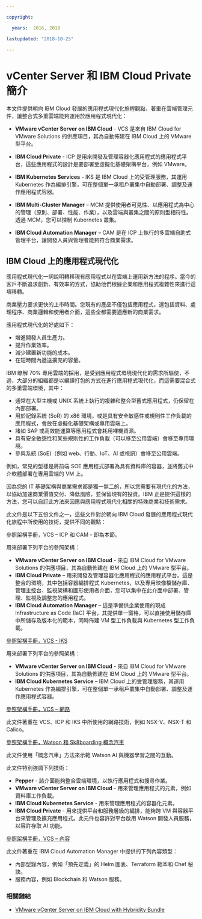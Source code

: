 ```yaml
---

copyright:

  years:  2016, 2018

lastupdated: "2018-10-25"

---
```


# vCenter Server 和 IBM Cloud Private 簡介

本文件提供朝向 IBM Cloud 發展的應用程式現代化旅程觀點，著重在雲端管理元件，讓整合式多重雲端能夠運用於應用程式現代化：

- **VMware vCenter Server on IBM Cloud** - VCS 是來自 IBM Cloud for VMware Solutions 的供應項目，其為自動佈建在 IBM Cloud 上的 VMware 型平台。

- **IBM Cloud Private** - ICP 是用來開發及管理容器化應用程式的應用程式平台，這些應用程式的設計是要部署至虛擬化基礎架構平台，例如 VMware。

- **IBM Kubernetes Services** - IKS 是 IBM Cloud 上的受管理服務，其運用 Kubernetes 作為編排引擎，可在整個單一承租戶叢集中自動部署、調整及運作應用程式容器。

- **IBM Multi-Cluster Manager** – MCM 提供使用者可見性、以應用程式為中心的管理（原則、部署、性能、作業），以及雲端與叢集之間的原則型相符性。透過 MCM，您可以控制 Kubernetes 叢集。

- **IBM Cloud Automation Manager** – CAM 是在 ICP 上執行的多雲端自助式管理平台，讓開發人員與管理者能夠符合商業需求。

## IBM Cloud 上的應用程式現代化
應用程式現代化一詞說明轉移現有應用程式以在雲端上運用新方法的程序。當今的客戶不斷追求創新、有效率的方式，協助他們根據企業和應用程式複雜性來進行這項移轉。

商業壓力要求更快的上市時間。您現有的產品不僅包括應用程式，還包括資料、處理程序、商業邏輯和使用者介面，這些全都需要適應新的商業需求。

應用程式現代化的好處如下：
- 增進開發人員生產力。
- 提升作業效率。
- 減少建置新功能的成本。
- 在短時間內遞送擴充的容量。

IBM 瞭解 70% 專用雲端的採用，是受到應用程式環境現代化的需求所驅使，不過，大部分的組織都是以編譯打包的方式在進行應用程式現代化，而這需要混合式的多重雲端環境，其中：
- 通常在大型主機或 UNIX 系統上執行的複雜和整合型舊式應用程式，仍保留在內部部署。
- 用於記錄系統 (SoR) 的 x86 環境，或是具有安全敏感性或規則性工作負載的應用程式，會放在虛擬化基礎架構或專用雲端上。
- 諸如 SAP 或高效能運算等應用程式會耗用裸機資源。
- 具有安全敏感性和某些規則性的工作負載（可以移至公用雲端）會移至專用環境。
- 參與系統 (SoE)（例如 web、行動、IoT、AI 或視訊）會移至公用雲端。

例如，常見的型樣是將前端 SOE 應用程式部署為具有資料庫的容器，並將舊式中介軟體部署在專用雲端的 VM 上。

因為您的 IT 基礎架構與商業需求都是獨一無二的，所以您需要有現代化的方法，以協助加速商業價值交付、降低風險，並保留現有的投資。IBM 正是提供這樣的方法，您可以自訂此方法來因應與應用程式現代化相關的特殊商業和技術需求。

此文件是以下五份文件之一，這些文件對於朝向 IBM Cloud 發展的應用程式現代化旅程中所使用的技術，提供不同的觀點：

參照架構手冊，VCS – ICP 和 CAM - 即為本節。

用來部署下列平台的參照架構：
  - **VMware vCenter Server on IBM Cloud** - 來自 IBM Cloud for VMware Solutions 的供應項目，其為自動佈建在 IBM Cloud 上的 VMware 型平台。
  - **IBM Cloud Private** – 用來開發及管理容器化應用程式的應用程式平台。這是整合的環境，其中包括容器編排程式 Kubernetes，以及專用映像檔儲存庫、管理主控台、監視架構和圖形使用者介面，您可以集中在此介面中部署、管理、監視及調整您的應用程式。
  - **IBM Cloud Automation Manager** – 這是準備供企業使用的現成 Infrastructure as Code (IaC) 平台，其提供單一窗格，可以直接使用儲存庫中所儲存及版本化的範本，同時佈建 VM 型工作負載與 Kubernetes 型工作負載。

[參照架構手冊，VCS - IKS](../vcsiks/vcsiks-intro.html)

  用來部署下列平台的參照架構：
  - **VMware vCenter Server on IBM Cloud** - 來自 IBM Cloud for VMware Solutions 的供應項目，其為自動佈建在 IBM Cloud 上的 VMware 型平台。
  - **IBM Cloud Kubernetes Service** – IBM Cloud 上的受管理服務，其運用 Kubernetes 作為編排引擎，可在整個單一承租戶叢集中自動部署、調整及運作應用程式容器。

[參照架構手冊，VCS – 網路](../vcsnsxt/vcsnsxt-intro.html)

此文件著重在 VCS、ICP 和 IKS 中所使用的網路技術，例如 NSX-V、NSX-T 和 Calico。

[參照架構手冊，Watson 和 Sk8boarding 概念汽車](../vcscar/vcscar-intro.html)

此文件使用「概念汽車」方法來示範 Watson AI 與機器學習之間的互動。

此文件特別強調下列技術：
  - **Pepper** - 該介面能夠整合雲端環境，以執行應用程式和搜尋作業。 
  - **VMware vCenter Server on IBM Cloud** - 用來管理應用程式的元素，例如資料庫工作負載。
  - **IBM Cloud Kubernetes Service** - 用來管理應用程式的容器化元素。
  - **IBM Cloud Private** - 用來提供平台和服務層級的編排，能夠跨 VM 與容器平台來管理及擴充應用程式。此元件也容許對平台啟用 Watson 開發人員服務，以容許存取 AI 功能。

[參照架構手冊，VCS – 內容](../vcscontent/vcscontent-intro.html)

此文件著重在 IBM Cloud Automation Manager 中提供的下列內容類型：
- 內部型錄內容，例如「預先定義」的 Helm 圖表、Terraform 範本和 Chef 秘訣。
- 服務內容，例如 Blockchain 和 Watson 服務。

### 相關鏈結

  * [VMware vCenter Server on IBM Cloud with Hybridity Bundle](../vcs/vcs-hybridity-intro.html)
